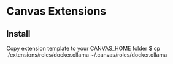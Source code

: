 # Canvas Extensions

## Install

Copy extension template to your CANVAS_HOME folder
$ cp ./extensions/roles/docker.ollama ~/.canvas/roles/docker.ollama
